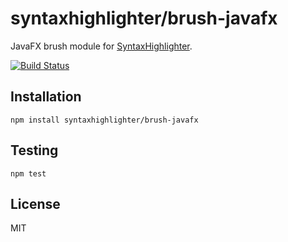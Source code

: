 # syntaxhighlighter/brush-javafx

JavaFX brush module for [SyntaxHighlighter](https://github.com/syntaxhighlighter).

[![Build Status](https://travis-ci.org/alexgorbatchev/brush-javafx.svg)](https://travis-ci.org/alexgorbatchev/brush-javafx)

## Installation

    npm install syntaxhighlighter/brush-javafx

## Testing

    npm test

## License

MIT
